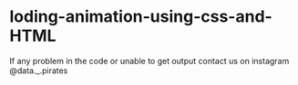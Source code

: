 # loding-animation-using-css-and-HTML
If any problem in the code or unable to get output contact us on instagram @data._.pirates
